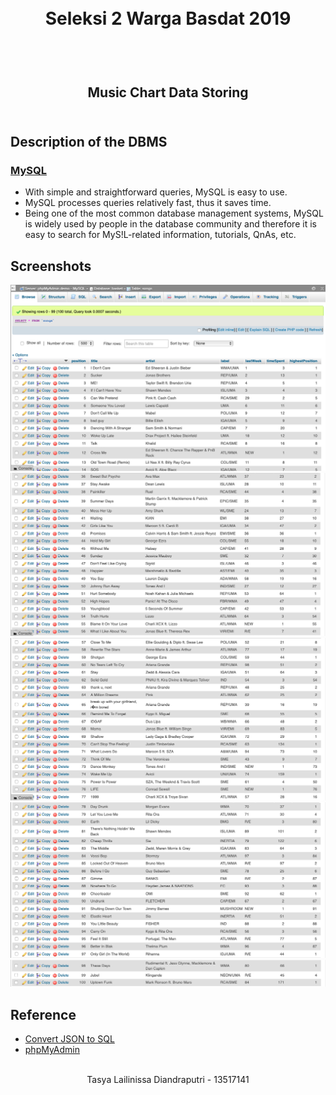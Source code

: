 <h1 align="center">
  <br>
  Seleksi 2 Warga Basdat 2019
  <br>
  <br>
</h1>

<h2 align="center">
  <br>
  Music Chart Data Storing
  <br>
  <br>
</h2>

## Description of the DBMS

### [MySQL](https://www.mysql.com)

- With simple and straightforward queries, MySQL is easy to use.
- MySQL processes queries relatively fast, thus it saves time.
- Being one of the most common database management systems, MySQL is widely used by people in the database community and therefore it is easy to search for MyS!L-related information, tutorials, QnAs, etc.

## Screenshots

![Stored Data 1](https://raw.githubusercontent.com/tasyald/Seleksi-2019-Tugas-2/master/screenshots/Stored%20Data%201.png)
![Stored Data 2](https://raw.githubusercontent.com/tasyald/Seleksi-2019-Tugas-2/master/screenshots/Stored%20Data%202.png)
![Stored Data 3](https://raw.githubusercontent.com/tasyald/Seleksi-2019-Tugas-2/master/screenshots/Stored%20Data%203.png)
![Stored Data 4](https://raw.githubusercontent.com/tasyald/Seleksi-2019-Tugas-2/master/screenshots/Stored%20Data%204.png)
![Stored Data 5](https://raw.githubusercontent.com/tasyald/Seleksi-2019-Tugas-2/master/screenshots/Stored%20Data%205.png)


## Reference

- [Convert JSON to SQL](http://convertjson.com/json-to-sql.htm)
- [phpMyAdmin](https://www.phpmyadmin.net)

<p align="center">
  <br>
  Tasya Lailinissa Diandraputri - 13517141
  <br>
  <br>
</p>
